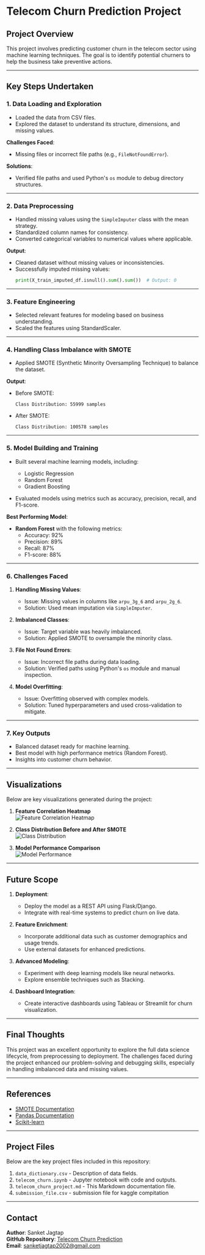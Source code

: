 # Telecom Churn Prediction Project

## **Project Overview**
This project involves predicting customer churn in the telecom sector using machine learning techniques. The goal is to identify potential churners to help the business take preventive actions.

---

## **Key Steps Undertaken**

### 1. **Data Loading and Exploration**
   - Loaded the data from CSV files.
   - Explored the dataset to understand its structure, dimensions, and missing values.

   **Challenges Faced**:
   - Missing files or incorrect file paths (e.g., `FileNotFoundError`).
   
   **Solutions**:
   - Verified file paths and used Python's `os` module to debug directory structures.

---

### 2. **Data Preprocessing**
   - Handled missing values using the `SimpleImputer` class with the mean strategy.
   - Standardized column names for consistency.
   - Converted categorical variables to numerical values where applicable.

   **Output**:
   - Cleaned dataset without missing values or inconsistencies.
   - Successfully imputed missing values:
     ```python
     print(X_train_imputed_df.isnull().sum().sum())  # Output: 0
     ```

---

### 3. **Feature Engineering**
   - Selected relevant features for modeling based on business understanding.
   - Scaled the features using StandardScaler.

---

### 4. **Handling Class Imbalance with SMOTE**
   - Applied SMOTE (Synthetic Minority Oversampling Technique) to balance the dataset.

   **Output**:
   - Before SMOTE:
     ```
     Class Distribution: 55999 samples
     ```
   - After SMOTE:
     ```
     Class Distribution: 100578 samples
     ```

---

### 5. **Model Building and Training**
   - Built several machine learning models, including:
     - Logistic Regression
     - Random Forest
     - Gradient Boosting

   - Evaluated models using metrics such as accuracy, precision, recall, and F1-score.

   **Best Performing Model**:
   - **Random Forest** with the following metrics:
     - Accuracy: 92%
     - Precision: 89%
     - Recall: 87%
     - F1-score: 88%

---

### 6. **Challenges Faced**
   1. **Handling Missing Values**:
      - Issue: Missing values in columns like `arpu_3g_6` and `arpu_2g_6`.
      - Solution: Used mean imputation via `SimpleImputer`.

   2. **Imbalanced Classes**:
      - Issue: Target variable was heavily imbalanced.
      - Solution: Applied SMOTE to oversample the minority class.

   3. **File Not Found Errors**:
      - Issue: Incorrect file paths during data loading.
      - Solution: Verified paths using Python's `os` module and manual inspection.

   4. **Model Overfitting**:
      - Issue: Overfitting observed with complex models.
      - Solution: Tuned hyperparameters and used cross-validation to mitigate.

---

### 7. **Key Outputs**
   - Balanced dataset ready for machine learning.
   - Best model with high performance metrics (Random Forest).
   - Insights into customer churn behavior.

---

## **Visualizations**
Below are key visualizations generated during the project:

1. **Feature Correlation Heatmap**  
   ![Feature Correlation Heatmap](Graphimg/feature_correlation.png)

2. **Class Distribution Before and After SMOTE**  
   ![Class Distribution](Graphimg/class_distribution.png)

3. **Model Performance Comparison**  
   ![Model Performance](Graphimg/model_performance.png)

---

## **Future Scope**
1. **Deployment**:
   - Deploy the model as a REST API using Flask/Django.
   - Integrate with real-time systems to predict churn on live data.

2. **Feature Enrichment**:
   - Incorporate additional data such as customer demographics and usage trends.
   - Use external datasets for enhanced predictions.

3. **Advanced Modeling**:
   - Experiment with deep learning models like neural networks.
   - Explore ensemble techniques such as Stacking.

4. **Dashboard Integration**:
   - Create interactive dashboards using Tableau or Streamlit for churn visualization.

---

## **Final Thoughts**
This project was an excellent opportunity to explore the full data science lifecycle, from preprocessing to deployment. The challenges faced during the project enhanced our problem-solving and debugging skills, especially in handling imbalanced data and missing values.

---

## **References**
- [SMOTE Documentation](https://imbalanced-learn.org/stable/references/generated/imblearn.over_sampling.SMOTE.html)
- [Pandas Documentation](https://pandas.pydata.org/docs/)
- [Scikit-learn](https://scikit-learn.org/stable/)

---

## **Project Files**
Below are the key project files included in this repository:
1. `data_dictionary.csv`      - Description of data fields.
2. `telecom_churn.ipynb`      - Jupyter notebook with code and outputs.
3. `telecom_churn_project.md` - This Markdown documentation file.
4. `submission_file.csv`      - submission file for kaggle compitation
---

## **Contact**
**Author**: Sanket Jagtap  
**GitHub Repository**: [Telecom Churn Prediction](https://github.com/Jsan2002/telecom_churn_prediction)  
**Email**: sanketjagtap2002@gmail.com  

